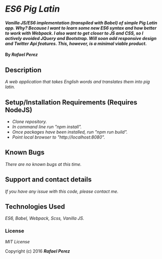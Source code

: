 # _ES6 Pig Latin_

#### _Vanilla JS/ES6 implementation (transpiled with Babel) of simple Pig Latin app. Why? Because I want to learn some new ES6 syntax and how better to work with Webpack. I also want to get closer to JS and CSS, so I actively avoided JQuery and Bootstrap. Will soon add responsive design and Twitter Api features. This, however, is a minimal viable product._

#### By _**Rafael Perez**_

## Description

_A web application that takes English words and translates them into pig latin._


## Setup/Installation Requirements (Requires NodeJS)

* _Clone repository._
* _In command line run "npm install"._
* _Once packages have been installed, run "npm run build"._
* _Point local browser to "http://localhost:8080"._

## Known Bugs

_There are no known bugs at this time._

## Support and contact details

_If you have any issue with this code, please contact me._

## Technologies Used

_ES6, Babel, Webpack, Scss, Vanilla JS._

### License

*MIT License*

Copyright (c) 2016 **_Rafael Perez_**

